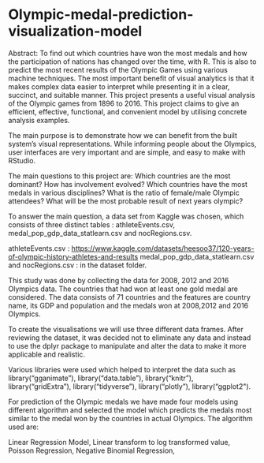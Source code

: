 # Olympic-medal-prediction-visualization-model
Abstract:
To find out which countries have won the most medals and how the participation of nations has changed over the time, with R. This is also to predict the most recent results of the Olympic Games using various machine techniques. The most important benefit of visual analytics is that it makes complex data easier to interpret while presenting it in a clear, succinct, and suitable manner. This project presents a useful visual analysis of the Olympic games from 1896 to 2016. This project claims to give an efficient, effective, functional, and convenient model by utilising concrete analysis examples.

The main purpose is to demonstrate how we can benefit from the built system’s visual representations. While informing people about the Olympics, user interfaces are very important and are simple, and easy to make with RStudio.

The main questions to this project are: Which countries are the most dominant? How has involvement evolved? Which countries have the most medals in various disciplines? What is the ratio of female/male Olympic attendees? What will be the most probable result of next years olympic?

To answer the main question, a data set from Kaggle was chosen, which consists of three distinct tables : athleteEvents.csv, medal_pop_gdp_data_statlearn.csv and nocRegions.csv.

athleteEvents.csv : https://www.kaggle.com/datasets/heesoo37/120-years-of-olympic-history-athletes-and-results
medal_pop_gdp_data_statlearn.csv and nocRegions.csv : in the dataset folder.

This study was done by collecting the data for 2008, 2012 and 2016 Olympics data. The countries that had won at least one gold medal are considered. The data consists of 71 countries and the features are country name, its GDP and population and the medals won at 2008,2012 and 2016 Olympics.

To create the visualisations we will use three different data frames. After reviewing the dataset, it was decided not to eliminate any data and instead to use the dplyr package to manipulate and alter the data to make it more applicable and realistic. 

Various libraries were used which helped to interpret the data such as library(“gganimate”), library(“data.table”), library(“knitr”), library(“gridExtra”), library(“tidyverse”), library(“plotly”), library(“ggplot2").

For prediction of the Olympic medals we have made four models using different algorithm and selected the model which predicts the medals most similar to the medal won by the countries in actual Olympics.
The algorithm used are:

Linear Regression Model,
Linear transform to log transformed value,
Poisson Regression,
Negative Binomial Regression,
